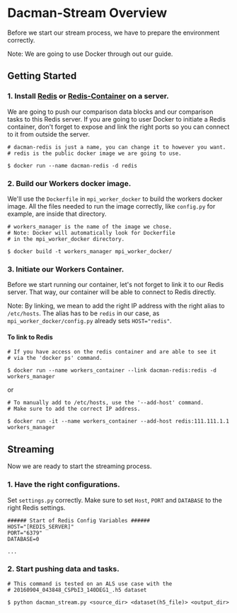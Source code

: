 # Dacman-Stream Overview

Before we start our stream process, we have to prepare the environment correctly.

Note: We are going to use Docker through out our guide.

## Getting Started
### 1. Install [Redis](https://redis.io/topics/quickstart) or [Redis-Container](https://docs.docker.com/samples/library/redis/) on a server.
We are going to push our comparison data blocks and our comparison tasks to this Redis server. If you are going to user Docker to initiate a Redis container, don't forget to expose and link the right ports so you can connect to it from outside the server.

```
# dacman-redis is just a name, you can change it to however you want.
# redis is the public docker image we are going to use.

$ docker run --name dacman-redis -d redis
```

### 2. Build our Workers docker image.
We'll use the ```Dockerfile``` in ```mpi_worker_docker``` to build the workers docker image. All the files needed to run the image correctly, like ```config.py``` for example, are inside that directory.

```
# workers_manager is the name of the image we chose.
# Note: Docker will automatically look for Dockerfile
# in the mpi_worker_docker directory.

$ docker build -t workers_manager mpi_worker_docker/
```

### 3. Initiate our Workers Container.
Before we start running our container, let's not forget to link it to our Redis server. That way, our container will be able to connect to Redis directly.

Note: By linking, we mean to add the right IP address with the right alias to ```/etc/hosts```. The alias has to be ```redis``` in our case, as ```mpi_worker_docker/config.py``` already sets ```HOST="redis"```.

#### To link to Redis 
```
# If you have access on the redis container and are able to see it
# via the 'docker ps' command.

$ docker run --name workers_container --link dacman-redis:redis -d workers_manager
```
or
```
# To manually add to /etc/hosts, use the '--add-host' command.
# Make sure to add the correct IP address.

$ docker run -it --name workers_container --add-host redis:111.111.1.1 workers_manager
```

## Streaming

Now we are ready to start the streaming process.

### 1. Have the right configurations.
Set ```settings.py``` correctly. Make sure to set ```Host```, ```PORT``` and ```DATABASE``` to the right Redis settings.

```
###### Start of Redis Config Variables ######
HOST="[REDIS_SERVER]"
PORT="6379"
DATABASE=0

...
```

### 2. Start pushing data and tasks.
```
# This command is tested on an ALS use case with the
# 20160904_043848_CSPbI3_140DEG1_.h5 dataset

$ python dacman_stream.py <source_dir> <dataset(h5_file)> <output_dir>
```
